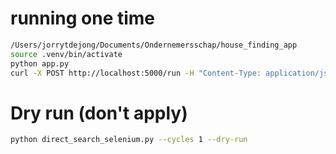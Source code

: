 # running one time
```bash
/Users/jorrytdejong/Documents/Ondernemersschap/house_finding_app
source .venv/bin/activate
python app.py
curl -X POST http://localhost:5000/run -H "Content-Type: application/json" -d '{"cycles":1}'
```

# Dry run (don't apply)
```bash
python direct_search_selenium.py --cycles 1 --dry-run
```